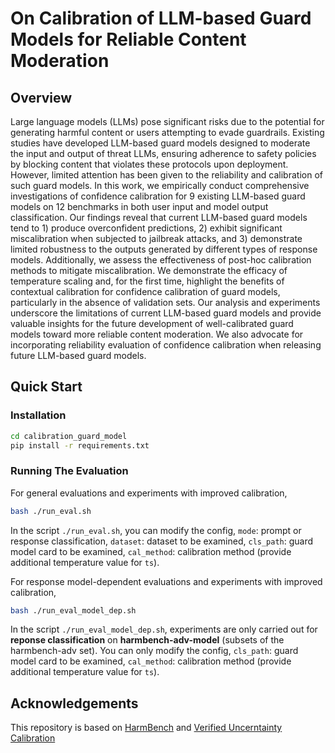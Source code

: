 # On Calibration of LLM-based Guard Models for Reliable Content Moderation


## Overview

Large language models (LLMs) pose significant risks due to the potential for generating harmful content or users attempting to evade guardrails. Existing studies have developed LLM-based guard models designed to moderate the input and output of threat LLMs, ensuring adherence to safety policies by blocking content that violates these protocols upon deployment. However, limited attention has been given to the reliability and calibration of such guard models. In this work, we empirically conduct comprehensive investigations of confidence calibration for 9 existing LLM-based guard models on 12 benchmarks in both user input and model output classification. Our findings reveal that current LLM-based guard models tend to 1) produce overconfident predictions, 2) exhibit significant miscalibration when subjected to jailbreak attacks, and 3) demonstrate limited robustness to the outputs generated by different types of response models. Additionally, we assess the effectiveness of post-hoc calibration methods to mitigate miscalibration. We demonstrate the efficacy of temperature scaling and, for the first time, highlight the benefits of contextual calibration for confidence calibration of guard models, particularly in the absence of validation sets. Our analysis and experiments underscore the limitations of current LLM-based guard models and provide valuable insights for the future development of well-calibrated guard models toward more reliable content moderation. We also advocate for incorporating reliability evaluation of confidence calibration when releasing future LLM-based guard models.

## Quick Start


### Installation

```bash
cd calibration_guard_model
pip install -r requirements.txt
```

### Running The Evaluation 
For general evaluations and experiments with improved calibration, 

```bash
bash ./run_eval.sh
```

In the script `./run_eval.sh`, you can modify the config, `mode`: prompt or response classification, `dataset`: dataset to be examined, `cls_path`: guard model card to be examined, `cal_method`: calibration method (provide additional temperature value for `ts`). 

For response model-dependent evaluations and experiments with improved calibration, 

```bash
bash ./run_eval_model_dep.sh
```

In the script `./run_eval_model_dep.sh`, experiments are only carried out for **reponse classification** on **harmbench-adv-model** (subsets of the harmbench-adv set). You can only modify the config, `cls_path`: guard model card to be examined, `cal_method`: calibration method (provide additional temperature value for `ts`). 

 

## Acknowledgements 

This repository is based on [HarmBench](https://github.com/centerforaisafety/HarmBench) and [Verified Uncerntainty Calibration](https://github.com/p-lambda/verified_calibration)

